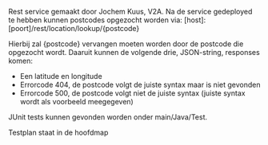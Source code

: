 Rest service gemaakt door Jochem Kuus, V2A. Na de service gedeployed te hebben kunnen postcodes opgezocht worden via:
[host]:[poort]/rest/location/lookup/{postcode}

Hierbij zal {postcode} vervangen moeten worden door de postcode die opgezocht wordt.
Daaruit kunnen de volgende drie, JSON-string, responses komen:
- Een latitude en longitude
- Errorcode 404, de postcode volgt de juiste syntax maar is niet gevonden
- Errorcode 500, de postcode volgt niet de juiste syntax (juiste syntax wordt als voorbeeld meegegeven)

JUnit tests kunnen gevonden worden onder main/Java/Test.

Testplan staat in de hoofdmap
